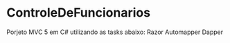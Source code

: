 # ControleDeFuncionarios
Porjeto MVC 5 em C# utilizando as tasks abaixo:
 Razor
 Automapper
 Dapper
 
